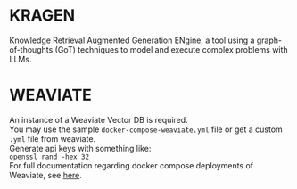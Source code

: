 # KRAGEN
Knowledge Retrieval Augmented Generation ENgine, a tool using a graph-of-thoughts
(GoT) techniques to model and execute complex problems with
LLMs. 

# WEAVIATE
An instance of a Weaviate Vector DB is required.  
You may use the sample `docker-compose-weaviate.yml` file or get a custom `.yml` file from weaviate.  
Generate api keys with something like:  
`openssl rand -hex 32`  
For full documentation regarding docker compose deployments of Weaviate, see [here](https://weaviate.io/developers/weaviate/installation/docker-compose).
